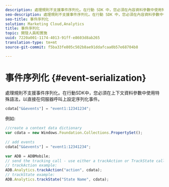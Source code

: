 ```yaml
---
description: 處理規則不支援事件序列化。在行動 SDK 中，您必須在內容資料參數中使用特殊語法，以直接在伺服器呼叫上設定序列化事件。
seo-description: 處理規則不支援事件序列化。在行動 SDK 中，您必須在內容資料參數中使用特殊語法，以直接在伺服器呼叫上設定序列化事件。
seo-title: 事件序列化
solution: Marketing Cloud,Analytics
title: 事件序列化
topic: 開發人員和實施
uuid: 7220a001-1174-4013-91ff-e8603d8ab265
translation-type: tm+mt
source-git-commit: f5ba33fe805c502b8ae91ddafcaa0b57e68704b8

---
```



# 事件序列化 {#event-serialization}

處理規則不支援事件序列化。在行動SDK中，您必須在上下文資料參數中使用特殊語法，以直接在伺服器呼叫上設定序列化事件。

```js
cdata["&&events"] = "event1:12341234";
```

例如:

```js
//create a context data dictionary 
var cdata = new Windows.Foundation.Collections.PropertySet(); 
 
// add events 
cdata["&&events"] = "event1:12341234"; 
 
var ADB = ADBMobile; 
// send the tracking call - use either a trackAction or TrackState call. 
// trackAction example: 
ADB.Analytics.trackAction("action", cdata); 
// trackState example: 
ADB.Analytics.trackState("State Name", cdata);
```

